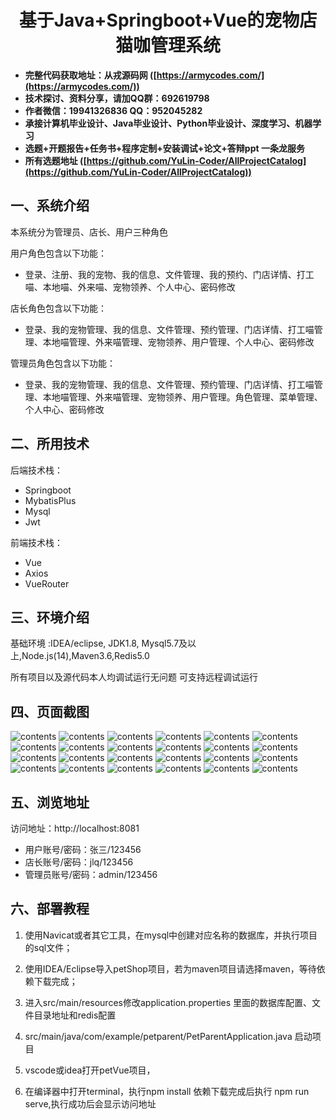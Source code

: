 <p><h1 align="center">基于Java+Springboot+Vue的宠物店猫咖管理系统</h1></p>

- <b>完整代码获取地址：从戎源码网 ([https://armycodes.com/](https://armycodes.com/))</b>
- <b>技术探讨、资料分享，请加QQ群：692619798</b> 
- <b>作者微信：19941326836  QQ：952045282</b> 
- <b>承接计算机毕业设计、Java毕业设计、Python毕业设计、深度学习、机器学习</b>
- <b>选题+开题报告+任务书+程序定制+安装调试+论文+答辩ppt 一条龙服务</b>
- <b>所有选题地址 ([https://github.com/YuLin-Coder/AllProjectCatalog](https://github.com/YuLin-Coder/AllProjectCatalog)) </b>

## 一、系统介绍

本系统分为管理员、店长、用户三种角色

用户角色包含以下功能：
- 登录、注册、我的宠物、我的信息、文件管理、我的预约、门店详情、打工喵、本地喵、外来喵、宠物领养、个人中心、密码修改

店长角色包含以下功能：
- 登录、我的宠物管理、我的信息、文件管理、预约管理、门店详情、打工喵管理、本地喵管理、外来喵管理、宠物领养、用户管理、个人中心、密码修改

管理员角色包含以下功能：
- 登录、我的宠物管理、我的信息、文件管理、预约管理、门店详情、打工喵管理、本地喵管理、外来喵管理、宠物领养、用户管理。角色管理、菜单管理、个人中心、密码修改

## 二、所用技术

后端技术栈：

- Springboot
- MybatisPlus
- Mysql
- Jwt

前端技术栈：

- Vue
- Axios
- VueRouter

## 三、环境介绍

基础环境 :IDEA/eclipse, JDK1.8, Mysql5.7及以上,Node.js(14),Maven3.6,Redis5.0

所有项目以及源代码本人均调试运行无问题 可支持远程调试运行

## 四、页面截图

![contents](./picture/picture1.png)
![contents](./picture/picture2.png)
![contents](./picture/picture3.png)
![contents](./picture/picture4.png)
![contents](./picture/picture5.png)
![contents](./picture/picture6.png)
![contents](./picture/picture7.png)
![contents](./picture/picture8.png)
![contents](./picture/picture9.png)
![contents](./picture/picture10.png)
![contents](./picture/picture11.png)
![contents](./picture/picture12.png)
![contents](./picture/picture13.png)
![contents](./picture/picture14.png)
![contents](./picture/picture15.png)
![contents](./picture/picture16.png)
![contents](./picture/picture17.png)
![contents](./picture/picture18.png)
![contents](./picture/picture19.png)
![contents](./picture/picture20.png)
![contents](./picture/picture21.png)
![contents](./picture/picture22.png)
![contents](./picture/picture23.png)
![contents](./picture/picture24.png)

## 五、浏览地址
访问地址：http://localhost:8081

- 用户账号/密码：张三/123456
- 店长账号/密码：jlq/123456
- 管理员账号/密码：admin/123456

## 六、部署教程

1. 使用Navicat或者其它工具，在mysql中创建对应名称的数据库，并执行项目的sql文件；

2. 使用IDEA/Eclipse导入petShop项目，若为maven项目请选择maven，等待依赖下载完成；

3. 进入src/main/resources修改application.properties 里面的数据库配置、文件目录地址和redis配置

4. src/main/java/com/example/petparent/PetParentApplication.java 启动项目

5. vscode或idea打开petVue项目，

6. 在编译器中打开terminal，执行npm install 依赖下载完成后执行 npm run serve,执行成功后会显示访问地址
